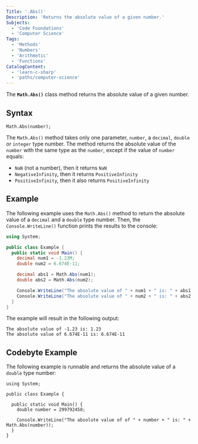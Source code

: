 ```yaml
---
Title: '.Abs()'
Description: 'Returns the absolute value of a given number.'
Subjects:
  - 'Code Foundations'
  - 'Computer Science'
Tags:
  - 'Methods'
  - 'Numbers'
  - 'Arithmetic'
  - 'Functions'
CatalogContent:
  - 'learn-c-sharp'
  - 'paths/computer-science'
---
```


The **`Math.Abs()`** class method returns the absolute value of a given number.

## Syntax

```pseudo
Math.Abs(number);
```

The `Math.Abs()` method takes only one parameter, `number`, a `decimal`, `double` or `integer` type number. The method returns the absolute value of the `number` with the same type as the `number`, except if the value of `number` equals:

- `NaN` (not a number), then it returns `NaN`
- `NegativeInfinity`, then it returns `PositiveInfinity`
- `PositiveInfinity`, then it also returns `PositiveInfinity`

## Example

The following example uses the `Math.Abs()` method to return the absolute value of a `decimal` and a `double` type number. Then, the `Console.WriteLine()` function prints the results to the console:

```cs
using System;

public class Example {
  public static void Main() {
    decimal num1 = -1.23M;
    double num2 = 6.674E-11;

    decimal abs1 = Math.Abs(num1);
    double abs2 = Math.Abs(num2);

    Console.WriteLine("The absolute value of " + num1 + " is: " + abs1);
    Console.WriteLine("The absolute value of " + num2 + " is: " + abs2);
  }
}
```

The example will result in the following output:

```shell
The absolute value of -1.23 is: 1.23
The absolute value of 6.674E-11 is: 6.674E-11
```

## Codebyte Example

The following example is runnable and returns the absolute value of a `double` type number:

```codebyte/csharp
using System;

public class Example {

  public static void Main() {
    double number = 299792458;

    Console.WriteLine("The absolute value of of " + number + " is: " + Math.Abs(number));
  }
}
```